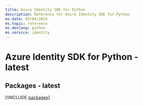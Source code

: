 ```yaml
---
title: Azure Identity SDK for Python
description: Reference for Azure Identity SDK for Python
ms.date: 03/04/2024
ms.topic: reference
ms.devlang: python
ms.service: identity
---
```

# Azure Identity SDK for Python - latest
## Packages - latest
[!INCLUDE [packages](identity-index.md)]